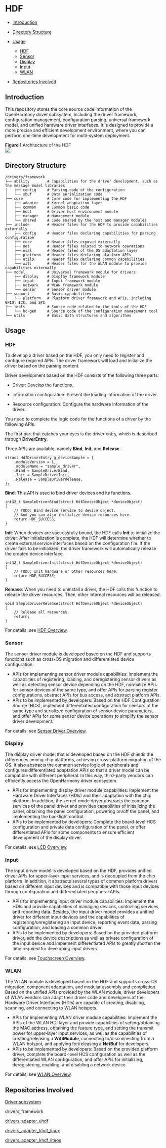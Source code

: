 # HDF<a name="EN-US_TOPIC_0000001078041442"></a>

-   [Introduction](#section11660541593)
-   [Directory Structure](#section161941989596)
-   [Usage](#section1312121216216)
    -   [HDF](#section129654513264)
    -   [Sensor](#section188637474417)
    -   [Display](#section161502341317)
    -   [Input](#section12629164020115)
    -   [WLAN](#section11408103183114)

-   [Repositories Involved](#section1371113476307)

## Introduction<a name="section11660541593"></a>

This repository stores the core source code information of the OpenHarmony driver subsystem, including the driver framework, configuration management, configuration parsing, universal framework model, and unified hardware driver interfaces. It is designed to provide a more precise and efficient development environment, where you can perform one-time development for multi-system deployment.

**Figure  1**  Architecture of the HDF<a name="fig19330181162816"></a>  
![](figures/architecture-of-the-hdf.png)

## Directory Structure<a name="section161941989596"></a>

```
/drivers/framework
├── ability        # Capabilities for the driver development, such as the message model libraries
│   ├── config     # Parsing code of the configuration
│   └── sbuf       # Data serialization code
├── core           # Core code for implementing the HDF
│   ├── adapter    # Kernel adaptation layer
│   ├── common     # Common basic code
│   ├── host       # Driver host environment module
│   ├── manager    # Management module
│   └── shared     # Code shared by the host and manager modules
├── include        # Header files for the HDF to provide capabilities externally
│   ├── config     # Header files declaring capabilities for parsing configuration
│   ├── core       # Header files exposed externally
│   ├── net        # Header files related to network operations
│   ├── osal       # Header files of the OS adaptation layer
│   ├── platform   # Header files declaring platform APIs
│   ├── utils      # Header files declaring common capabilities
│   └── wifi       # Header files for the WLAN module to provide capabilities externally
├── model          # Universal framework module for drivers
│   ├── display    # Display framework module
│   ├── input      # Input framework module
│   ├── network    # WLAN framework module
│   └── sensor     # Sensor driver module
├── support        # Basic capabilities
│   └── platform   # Platform driver framework and APIs, including GPIO, I2C, and SPI
├── tools          # Source code related to the tools of the HDF
│   └── hc-gen     # Source code of the configuration management tool
└── utils          # Basic data structures and algorithms
```

## Usage<a name="section1312121216216"></a>

### HDF<a name="section129654513264"></a>

To develop a driver based on the HDF, you only need to register and configure required APIs. The driver framework will load and initialize the driver based on the parsing content.

Driver development based on the HDF consists of the following three parts:

-   Driver: Develop the functions.

-   Information configuration: Present the loading information of the driver.

-   Resource configuration: Configure the hardware information of the driver.

You need to complete the logic code for the functions of a driver by the following APIs.

The first part that catches your eyes is the driver entry, which is described through  **DriverEntry**.

Three APIs are available, namely  **Bind**,  **Init**, and  **Release**.

```
struct HdfDriverEntry g_deviceSample = {
    .moduleVersion = 1,
    .moduleName = "sample_driver", 
    .Bind = SampleDriverBind,
    .Init = SampleDriverInit,
    .Release = SampleDriverRelease,
};
```

**Bind**: This API is used to bind driver devices and its functions.

```
int32_t SampleDriverBind(struct HdfDeviceObject *deviceObject)
{
    // TODO: Bind device service to device object.
    // And you can also initialize device resources here.
    return HDF_SUCCESS;
}
```

**Init**: When devices are successfully bound, the HDF calls  **Init**  to initialize the driver. After initialization is complete, the HDF will determine whether to create external service interfaces based on the configuration file. If the driver fails to be initialized, the driver framework will automatically release the created device interface.

```
int32_t SampleDriverInit(struct HdfDeviceObject *deviceObject)
{
    // TODO: Init hardware or other resources here.
    return HDF_SUCCESS;
}
```

**Release**: When you need to uninstall a driver, the HDF calls this function to release the driver resources. Then, other internal resources will be released.

```
void SampleDriverRelease(struct HdfDeviceObject *deviceObject)
{
    // Release all resources.
    return;
}
```

For details, see  [HDF Overview](https://gitee.com/openharmony/docs/blob/master/en/device-dev/driver/hdf.md).

### Sensor<a name="section188637474417"></a>

The sensor driver module is developed based on the HDF and supports functions such as cross-OS migration and differentiated device configuration.

-   APIs for implementing sensor driver module capabilities: Implement the capabilities of registering, loading, and deregistering sensor drivers as well as detecting sensor device depending on the HDF, normalize APIs for sensor devices of the same type, and offer APIs for parsing register configurations, abstract APIs for bus access, and abstract platform APIs.
-   APIs to be implemented by developers: Based on the HDF Configuration Source \(HCS\), implement differentiated configuration for sensors of the same type and serialized configuration of sensor device parameters, and offer APIs for some sensor device operations to simplify the sensor driver development.

For details, see  [Sensor Driver Overview](en-us_topic_0000001078401780.md).

### Display<a name="section161502341317"></a>

The display driver model that is developed based on the HDF shields the differences among chip platforms, achieving cross-platform migration of the OS. It also abstracts the common service logic of peripherals and configures differentiated adaptation APIs so that a driver model can be compatible with different peripheral. In this way, third-party vendors can efficiently access the OpenHarmony driver ecosystem.

-   APIs for implementing display driver module capabilities: Implement the Hardware Driver Interfaces \(HDIs\) and their adaptation with the chip platform. In addition, the kernel-mode driver abstracts the common services of the panel driver and provides capabilities of initializing the panel, obtaining the panel configuration, powering on/off the panel, and implementing the backlight control.
-   APIs to be implemented by developers: Complete the board-level HCS configuration and private data configuration of the panel, or offer differentiated APIs for some components to ensure efficient development of the display driver.

For details, see  [LCD Overview](en-us_topic_0000001052857284.md).

### Input<a name="section12629164020115"></a>

The input driver model is developed based on the HDF, provides unified driver APIs for upper-layer input services, and is decoupled from the chip platform. In addition, it abstracts several types of common platform drivers based on different input devices and is compatible with those input devices through configuration and differentiated peripheral APIs.

-   APIs for implementing input driver module capabilities: Implement the HDIs and provide capabilities of managing devices, controlling services, and reporting data. Besides, the input driver model provides a unified driver for different input devices and the capabilities of registering/unregistering an input device, reporting event data, parsing configuration, and loading a common driver.
-   APIs to be implemented by developers: Based on the provided platform driver, add the device descriptions as well as private configuration of the input device and implement differentiated APIs to greatly shorten the time required for developing input drivers.

For details, see  [Touchscreen Overview](en-us_topic_0000001052857350.md).

### WLAN<a name="section11408103183114"></a>

The WLAN module is developed based on the HDF and supports cross-OS migration, component adaptation, and modular assembly and compilation. Based on the unified APIs provided by the WLAN module, driver developers of WLAN vendors can adapt their driver code and developers of the Hardware Driver Interfaces \(HDIs\) are capable of creating, disabling, scanning, and connecting to WLAN hotspots.

-   APIs for implementing WLAN driver module capabilities: Implement the APIs of the WLAN HDI layer and provide capabilities of setting/obtaining the MAC address, obtaining the feature type, and setting the transmit power for upper-layer input services, as well as the capabilities of creating/releasing a  **WifiModule**, connecting to/disconnecting from a WLAN hotspot, and applying for/releasing a  **NetBuf**  for developers.
-   APIs to be implemented by developers: Based on the provided platform driver, complete the board-level HCS configuration as well as the differentiated WLAN configuration, and offer APIs for initializing, deregistering, enabling, and disabling a network device.

For details, see  [WLAN Overview](en-us_topic_0000001051643558.md).

## Repositories Involved<a name="section1371113476307"></a>

[Driver subsystem](https://gitee.com/openharmony/docs/blob/master/en/readme/driver-subsystem.md)

drivers\_framework

[drivers\_adapter\_uhdf](https://gitee.com/openharmony/drivers_adapter_uhdf/blob/master/README.md)

[drivers\_adapter\_khdf\_linux](https://gitee.com/openharmony/drivers_adapter_uhdf/blob/master/README.md)

[drivers\_adapter\_khdf\_liteos](https://gitee.com/openharmony/drivers_adapter_uhdf/blob/master/README.md)

